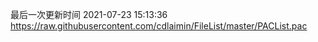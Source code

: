 最后一次更新时间 2021-07-23 15:13:36
https://raw.githubusercontent.com/cdlaimin/FileList/master/PACList.pac

